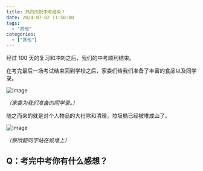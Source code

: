 ```yaml
---
title: 热烈庆祝中考结束！
date: 2024-07-02 11:50:00
tags:
  - "其他"
categories:
  - ["其他"]
---
```


经过 100 天的复习和冲刺之后，我们的中考顺利结束。

在考完最后一场考试结束回到学校之后，家委们给我们准备了丰富的食品以及同学录。

![image](https://github.com/SilianZ/longliankai.top/assets/113701655/568cb8fb-e48d-46c0-b7a7-1a08192f837a)

*（家委为我们准备的同学录。）*

随之而来的就是对个人物品的大扫除和清理，垃圾桶已经被堆成山了。

![image](https://github.com/SilianZ/longliankai.top/assets/113701655/11e10e8a-040b-4b8a-913c-48668a78bb53)

*（蔡欣懿同学站在纸堆上）*


## Q：考完中考你有什么感想？
